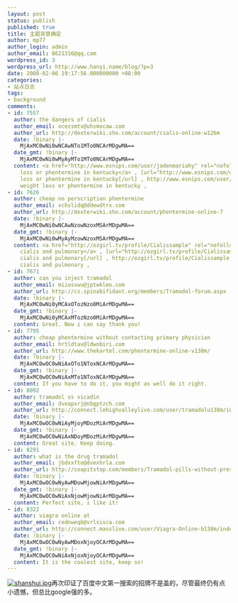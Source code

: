 ```yaml
---
layout: post
status: publish
published: true
title: 主题背景确定
author: mp77
author_login: admin
author_email: 8621316@qq.com
wordpress_id: 3
wordpress_url: http://www.hanyi.name/blog/?p=3
date: 2008-02-06 19:17:56.000000000 +08:00
categories:
- 站点日志
tags:
- background
comments:
- id: 7557
  author: the dangers of cialis
  author_email: ocezsmtx@uhsmocaw.com
  author_url: http://dexterwiki.sho.com/account/cialis-online-w126m
  date: !binary |-
    MjAxMC0wNi0wNCAwNTo1MTo0NCArMDgwMA==
  date_gmt: !binary |-
    MjAxMC0wNi0wMyAyMTo1MTo0NCArMDgwMA==
  content: <a href="http://www.esnips.com/user/jadenmariahy" rel="nofollow">weight
    loss or phentermine in kentucky</a> , [url="http://www.esnips.com/user/jadenmariahy"]weight
    loss or phentermine in kentucky[/url] , http://www.esnips.com/user/jadenmariahy
    weight loss or phentermine in kentucky ,
- id: 7626
  author: cheap no perscription phentermine
  author_email: vchslidq@ddewdtrx.com
  author_url: http://dexterwiki.sho.com/account/phentermine-online-7
  date: !binary |-
    MjAxMC0wNi0wNCAwNzowNzoxMSArMDgwMA==
  date_gmt: !binary |-
    MjAxMC0wNi0wMyAyMzowNzoxMSArMDgwMA==
  content: <a href="http://ozgirl.tv/profile/Cialissample" rel="nofollow">hypertension
    cialis and pulmonary</a> , [url="http://ozgirl.tv/profile/Cialissample"]hypertension
    cialis and pulmonary[/url] , http://ozgirl.tv/profile/Cialissample hypertension
    cialis and pulmonary ,
- id: 7671
  author: can you inject tramadol
  author_email: miiosvwu@jptwkleo.com
  author_url: http://cs.spinabifidant.org/members/Tramadol-forum.aspx
  date: !binary |-
    MjAxMC0wNi0yMCAxOTozNzo0MiArMDgwMA==
  date_gmt: !binary |-
    MjAxMC0wNi0yMCAxMTozNzo0MiArMDgwMA==
  content: Great. Now i can say thank you!
- id: 7795
  author: cheap phentermine without contacting primary physician
  author_email: hrtldtav@ldwobiri.com
  author_url: http://www.thekartel.com/phentermine-online-v138m/
  date: !binary |-
    MjAxMC0wOC0wNiAxOTo1NToxNCArMDgwMA==
  date_gmt: !binary |-
    MjAxMC0wOC0wNiAxMTo1NToxNCArMDgwMA==
  content: If you have to do it, you might as well do it right.
- id: 8092
  author: tramadol vs vicadin
  author_email: dveapxrj@nbgptzch.com
  author_url: http://connect.lehighvalleylive.com/user/tramadolu138m/index.html
  date: !binary |-
    MjAxMC0wOC0wNiAyMjoyMDozMiArMDgwMA==
  date_gmt: !binary |-
    MjAxMC0wOC0wNiAxNDoyMDozMiArMDgwMA==
  content: Great site. Keep doing.
- id: 8291
  author: what is the drug tramadol
  author_email: jbdxxfto@dvexhrla.com
  author_url: http://soapitstop.com/members/Tramadol-pills-without-prescription.aspx
  date: !binary |-
    MjAxMC0wOC0wNyAwMDowMjowNiArMDgwMA==
  date_gmt: !binary |-
    MjAxMC0wOC0wNiAxNjowMjowNiArMDgwMA==
  content: Perfect site, i like it!
- id: 8322
  author: viagra online at
  author_email: cednweqb@vrlsisca.com
  author_url: http://connect.masslive.com/user/Viagra-Online-b138m/index.html
  date: !binary |-
    MjAxMC0wOC0wNyAwMDoxNjoyOCArMDgwMA==
  date_gmt: !binary |-
    MjAxMC0wOC0wNiAxNjoxNjoyOCArMDgwMA==
  content: It is the coolest site, keep so!
---
```

<a href="http://www.hanyi.name/blog/wp-content/uploads/2008/02/shanshui.jpg" title="shanshui.jpg"><img src="http://www.hanyi.name/blog/wp-content/uploads/2008/02/shanshui.jpg" alt="shanshui.jpg" /></a>再次印证了百度中文第一搜索的招牌不是盖的，尽管最终仍有点小遗憾，但总比google强的多。
